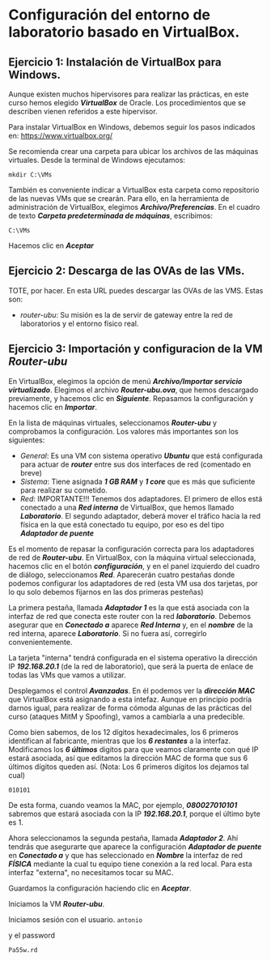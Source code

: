 # Configuración del entorno de laboratorio basado en VirtualBox.

## Ejercicio 1: Instalación de VirtualBox para Windows.

Aunque existen muchos hipervisores para realizar las prácticas, en este curso hemos elegido ***VirtualBox*** de Oracle. Los procedimientos que se describen vienen referidos a este hipervisor.

Para instalar VirtualBox en Windows, debemos seguir los pasos indicados en: https://www.virtualbox.org/

Se recomienda crear una carpeta para ubicar los archivos de las máquinas virtuales. Desde la terminal de Windows ejecutamos:
```
mkdir C:\VMs
```

También es conveniente indicar a VirtualBox esta carpeta como repositorio de las nuevas VMs que se crearán. Para ello, en la herramienta de administración de VirtualBox, elegimos ***Archivo/Preferencias***. En el cuadro de texto ***Carpeta predeterminada de máquinas***, escribimos:
```
C:\VMs
```

Hacemos clic en ***Aceptar***

## Ejercicio 2: Descarga de las OVAs de las VMs.

TOTE, por hacer. 
En esta URL puedes descargar las OVAs de las VMS. Estas son:

* *router-ubu*: Su misión es la de servir de gateway entre la red de laboratorios y el entorno físico real.


## Ejercicio 3: Importación y configuracion de la VM ***Router-ubu***

En VirtualBox, elegimos la opción de menú ***Archivo/Importar servicio virtualizado***. Elegimos el archivo ***Router-ubu.ova***, que hemos descargado previamente, y hacemos clic en ***Siguiente***. Repasamos la configuración y hacemos clic en ***Importar***.

En la lista de máquinas virtuales, seleccionamos ***Router-ubu*** y comprobamos la  configuración. Los valores más importantes son los siguientes:

* *General*: Es una VM con sistema operativo ***Ubuntu*** que está configurada para actuar de ***router*** entre sus dos interfaces de red (comentado en breve)
* *Sistema*: Tiene asignada ***1 GB RAM*** y ***1 core*** que es más que suficiente para realizar su cometido.
* *Red*: IMPORTANTE!!! Tenemos dos adaptadores. El primero de ellos está conectado a una ***Red interna*** de VirtualBox, que hemos llamado ***Laboratorio***. El segundo adaptador, deberá mover el tráfico hacia la red física en la que está conectado tu equipo, por eso es del tipo ***Adaptador de puente***

Es el momento de repasar la configuración correcta para los adaptadores de red de ***Router-ubu***. En VirtualBox, con la máquina virtual seleccionada, hacemos clic en el botón ***configuración***, y en el panel izquierdo del cuadro de diálogo, seleccionamos ***Red***. Aparecerán cuatro pestañas donde podemos configurar los adaptadores de red (esta VM usa dos tarjetas, por lo qu solo debemos fijarnos en las dos primeras pesteñas)

La primera pestaña, llamada ***Adaptador 1*** es la que está asociada con la interfaz de red que conecta este router con la red ***laboratorio***. Debemos asegurar que en ***Conectado a*** aparece ***Red Interna*** y, en el ***nombre*** de la red interna, aparece ***Laboratorio***. Si no fuera así, corregirlo convenientemente.

La tarjeta "interna" tendrá configurada en el sistema operativo la dirección IP ***192.168.20.1*** (de la red de laboratorio), que será la puerta de enlace de todas las VMs que vamos a utilizar.

Desplegamos el control ***Avanzadas***. En él podemos ver la ***dirección MAC*** que VirtualBox está asignando a esta intefaz. Aunque en principio podría darnos igual, para realizar de forma cómoda algunas de las prácticas del curso (ataques MitM y Spoofing), vamos a cambiarla a una predecible.

Como bien sabemos, de los 12 dígitos hexadecimales, los 6 primeros identifican al fabricante, mientras que los ***6 restantes*** a la interfaz. Modificamos los ***6 últimos*** digitos para que veamos claramente con qué IP estará asociada, así que editamos la dirección MAC de forma que sus 6 últimos dígitos queden así. (Nota: Los 6 primeros dígitos los dejamos tal cual)
```
010101
```

De esta forma, cuando veamos la MAC, por ejemplo, ***080027010101*** sabremos que estará asociada con la IP ***192.168.20.1***, porque el último byte es 1.

Ahora seleccionamos la segunda pestaña, llamada ***Adaptador 2***. Ahí tendrás que asegurarte que aparece la configuración ***Adaptador de puente*** en ***Conectado a*** y que has seleccionado en ***Nombre*** la interfaz de red ***FÍSICA*** mediante la cual tu equipo tiene conexión a la red local. Para esta interfaz "externa", no necesitamos tocar su MAC.

Guardamos la configuración haciendo clic en ***Aceptar***. 

Iniciamos la VM ***Router-ubu***.

Iniciamos sesión con el usuario.
```antonio```

y el password
```
Pa55w.rd
```


